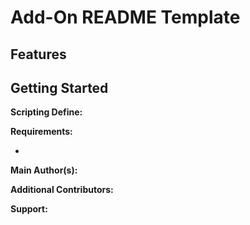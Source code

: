 # Add-On README Template

## Features

## Getting Started

**Scripting Define:**

**Requirements:**

-   

**Main Author(s):**

**Additional Contributors:**

**Support:**
